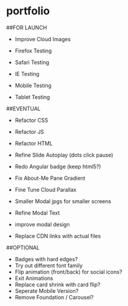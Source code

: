 # portfolio

##FOR LAUNCH
* Improve Cloud Images

* Firefox Testing
* Safari Testing
* IE Testing
* Mobile Testing
* Tablet Testing

##EVENTUAL
* Refactor CSS
* Refactor JS
* Refactor HTML

* Refine Slide Autoplay (dots click pause)
* Redo Angular badge (keep html5?)
* Fix About-Me Pane Gradient
* Fine Tune Cloud Parallax
* Smaller Modal jpgs for smaller screens
* Refine Modal Text
* improve modal design
* Replace CDN links with actual files

##OPTIONAL
* Badges with hard edges?
* Try out different font family
* Flip animation (front/back) for social icons?
* Exit Animations
* Replace card shrink with card flip?
* Seperate Mobile Version?
* Remove Foundation / Carousel?

